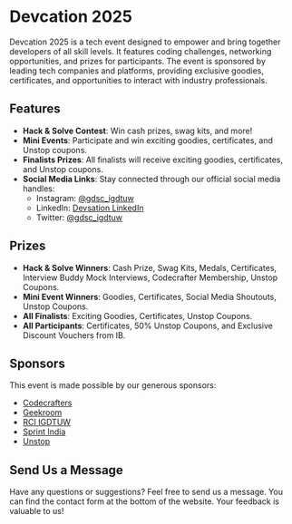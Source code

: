 # Devcation 2025

Devcation 2025 is a tech event designed to empower and bring together developers of all skill levels. It features coding challenges, networking opportunities, and prizes for participants. The event is sponsored by leading tech companies and platforms, providing exclusive goodies, certificates, and opportunities to interact with industry professionals.

## Features

- **Hack & Solve Contest**: Win cash prizes, swag kits, and more!
- **Mini Events**: Participate and win exciting goodies, certificates, and Unstop coupons.
- **Finalists Prizes**: All finalists will receive exciting goodies, certificates, and Unstop coupons.
- **Social Media Links**: Stay connected through our official social media handles:
  - Instagram: [@gdsc_igdtuw](https://www.instagram.com/gdsc_igdtuw)
  - LinkedIn: [Devsation LinkedIn](https://www.linkedin.com/company/dscigdtuw/mycompany/)
  - Twitter: [@gdsc_igdtuw](https://x.com/gdsc_igdtuw)

## Prizes

- **Hack & Solve Winners**: Cash Prize, Swag Kits, Medals, Certificates, Interview Buddy Mock Interviews, Codecrafter Membership, Unstop Coupons.
- **Mini Event Winners**: Goodies, Certificates, Social Media Shoutouts, Unstop Coupons.
- **All Finalists**: Exciting Goodies, Certificates, Unstop Coupons.
- **All Participants**: Certificates, 50% Unstop Coupons, and Exclusive Discount Vouchers from IB.

## Sponsors

This event is made possible by our generous sponsors:

- [Codecrafters](https://codecrafters.io/)
- [Geekroom](https://www.geekroom.in/)
- [RCI IGDTUW](https://sites.google.com/view/rcigdtuw/home)
- [Sprint India](https://www.sprintindia.work/about-us/)
- [Unstop](https://unstop.com/)

## Send Us a Message

Have any questions or suggestions? Feel free to send us a message. You can find the contact form at the bottom of the website. Your feedback is valuable to us!


